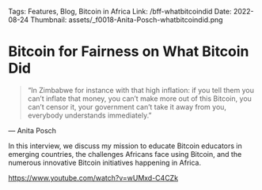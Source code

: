 Tags: Features, Blog, Bitcoin in Africa
Link: /bff-whatbitcoindid
Date: 2022-08-24
Thumbnail: assets/_f0018-Anita-Posch-whatbitcoindid.png

# Bitcoin for Fairness on What Bitcoin Did

> “In Zimbabwe for instance with that high inflation: if you tell them you can’t inflate that money, you can’t make more out of this Bitcoin, you can’t censor it, your government can’t take it away from you, everybody understands immediately.”

— Anita Posch

In this interview, we discuss my mission to educate Bitcoin educators in emerging countries, the challenges Africans face using Bitcoin, and the numerous innovative Bitcoin initiatives happening in Africa.

https://www.youtube.com/watch?v=wUMxd-C4CZk
